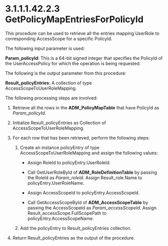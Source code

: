 <html dir="LTR" xmlns:mshelp="http://msdn.microsoft.com/mshelp" xmlns:ddue="http://ddue.schemas.microsoft.com/authoring/2003/5" xmlns:xlink="http://www.w3.org/1999/xlink" xmlns:tool="http://www.microsoft.com/tooltip">
 <body>
 <div id="header">
 <h1 class="heading">3.1.1.1.42.2.3 GetPolicyMapEntriesForPolicyId</h1>
 </div>
 <div id="mainSection">
 <div id="mainBody">
 <div id="allHistory" class="saveHistory"></div>
 <div id="sectionSection0" class="section" name="collapseableSection">
 

<p>This procedure can be used to retrieve all the entries
mapping UserRole to corresponding AccessScope for a specific PolicyId.</p>

<p>The following input parameter is used:</p>

<p><b>Param_policyId</b>: This is a 64-bit signed
integer that specifies the PolicyId of the UserAccessPolicy for which the
operation is being requested.</p>

<p>The following is the output parameter from this
procedure:</p>

<p><b>Result_policyEntries</b>: A collection of type
AccessScopeToUserRoleMapping.</p>

<p>The following processing steps are involved:</p>

<ol><li><p><span> </span>Retrieve all the
rows in the <b>ADM_PolicyMapTable</b> that have PolicyId as <i>Param_policyId</i>.</p>

</li><li><p><span> </span>Initialize
Result_policyEntries as Collection of AccessScopeToUserRoleMapping.</p>

</li><li><p><span> </span>For each row
that has been retrieved, perform the following steps:</p>

<ol><li><p><span> 
</span>Create an instance policyEntry of type AccessScopeToUserRoleMapping and
assign the following values:</p>

<ul><li><p><span><span> 
</span></span>Assign RoleId to policyEntry.UserRoleId.</p>

</li><li><p><span><span> 
</span></span>Call GetUserRoleById of <b>ADM_RoleDefinitionTable</b> by passing
the RoleId as <i>Param_roleId</i>. Assign Result_role.Name to
policyEntry.UserRoleName.</p>

</li><li><p><span><span> 
</span></span>Assign AccessScopeId to policyEntry.AccessScopeId.</p>

</li><li><p><span><span> 
</span></span>Call GetAccessScopeById of <b>ADM_AccessScopeTable</b> by passing
the AccessScopeId as <i>Param_accessScopeId</i>. Assign
Result_accessScope.FullScopePath to policyEntry.AccessScopeName.</p>

</li></ul></li><li><p><span> 
</span>Add the policyEntry to Result_policyEntries collection.</p>

</li></ol></li><li><p><span> </span>Return
Result_policyEntries as the output of the procedure.</p>

</li></ol>
 </div>
 </div>
 </div>
 </body>
</html>